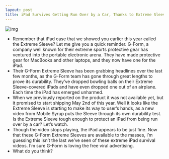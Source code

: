 ```yaml
---
layout: post
title: iPad Survives Getting Run Over by a Car, Thanks to Extreme Sleeve
---
```

![img](http://media.idownloadblog.com/wp-content/uploads/2011/05/ipad-car-header.png)
* Remember that iPad case that we showed you earlier this year called the Extreme Sleeve? Let me give you a quick reminder. G-Form, a company well known for their extreme sports protective gear has ventured into the portable electronic arena. They have made protective gear for MacBooks and other laptops, and they now have one for the iPad.
* Their G-Form Extreme Sleeve has been grabbing headlines over the last few months, as the G-Form team has gone through great lengths to prove its durability. They’ve dropped bowling balls on their Extreme Sleeve-covered iPads and have even dropped one out of an airplane. Each time the iPad has emerged unharmed.
* When we previously reported on the product it was not available yet, but it promised to start shipping May 2nd of this year. Well it looks like the Extreme Sleeve is starting to make its way to user’s hands, as a new video from Mobile Syrup puts the Sleeve through its own durability test. Is the Extreme Sleeve tough enough to protect an iPad from being run over by a car? Let’s watch.
* Though the video stops playing, the iPad appears to be just fine. Now that these G-Form Extreme Sleeves are available to the masses, I’m guessing this isn’t the last we’ve seen of these extreme iPad survival videos. I’m sure G-Form is loving the free viral advertising.
* What do you think?

